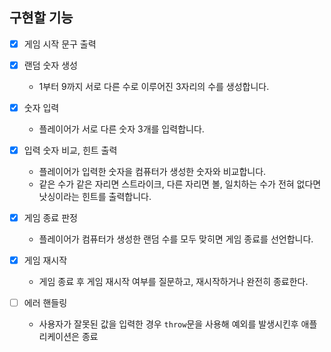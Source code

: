 ## 구현할 기능

- [x] 게임 시작 문구 출력

- [x] 랜덤 숫자 생성
    - 1부터 9까지 서로 다른 수로 이루어진 3자리의 수를 생성합니다.

- [x] 숫자 입력
    - 플레이어가 서로 다른 숫자 3개를 입력합니다.

- [x] 입력 숫자 비교, 힌트 출력
    - 플레이어가 입력한 숫자을 컴퓨터가 생성한 숫자와 비교합니다.
    - 같은 수가 같은 자리면 스트라이크, 다른 자리면 볼, 일치하는 수가 전혀 없다면 낫싱이라는 힌트를 출력합니다.

- [x] 게임 종료 판정
    - 플레이어가 컴퓨터가 생성한 랜덤 수를 모두 맞히면 게임 종료를 선언합니다.

- [x] 게임 재시작
    - 게임 종료 후 게임 재시작 여부를 질문하고, 재시작하거나 완전히 종료한다.

- [ ] 에러 핸들링
    - 사용자가 잘못된 값을 입력한 경우 `throw`문을 사용해 예외를 발생시킨후 애플리케이션은 종료